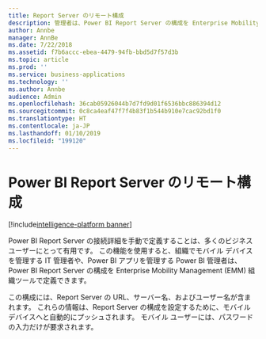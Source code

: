 ```yaml
---
title: Report Server のリモート構成
description: 管理者は、Power BI Report Server の構成を Enterprise Mobility Management (EMM) 組織ツールで定義できるようになります。
author: Annbe
manager: AnnBe
ms.date: 7/22/2018
ms.assetid: f7b6accc-ebea-4479-94fb-bbd5d7f57d3b
ms.topic: article
ms.prod: ''
ms.service: business-applications
ms.technology: ''
ms.author: Annbe
audience: Admin
ms.openlocfilehash: 36cab05926044b7d7fd9d01f6536bbc886394d12
ms.sourcegitcommit: 0c8ca4eaf47f7f4b83f1b544b910e7cac92bd1f0
ms.translationtype: HT
ms.contentlocale: ja-JP
ms.lasthandoff: 01/10/2019
ms.locfileid: "199120"
---
```

# <a name="remote-configuration-for-power-bi-report-server"></a>Power BI Report Server のリモート構成

[!include[intelligence-platform banner](../../includes/intelligence-platform.md)]




Power BI Report Server の接続詳細を手動で定義することは、多くのビジネス ユーザーにとって有用です。 この機能を使用すると、組織でモバイル デバイスを管理する IT 管理者や、Power BI アプリを管理する Power BI 管理者は、Power BI Report Server の構成を Enterprise Mobility Management (EMM) 組織ツールで定義できます。 

この構成には、Report Server の URL、サーバー名、およびユーザー名が含まれます。 これらの情報は、Report Server の構成を設定するために、モバイル デバイスへと自動的にプッシュされます。 モバイル ユーザーには、パスワードの入力だけが要求されます。
